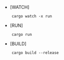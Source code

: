 - [WATCH]
```
    cargo watch -x run
```

- [RUN]
```
    cargo run
```

- [BUILD]
```
    cargo build --release
```
